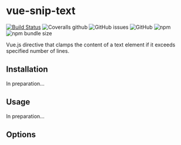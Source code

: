 # vue-snip-text

[![Build Status](https://travis-ci.org/ajobi/vue-snip-text.svg?branch=master)](https://travis-ci.org/ajobi/vue-snip-text)
![Coveralls github](https://img.shields.io/coveralls/github/ajobi/vue-snip-text)
![GitHub issues](https://img.shields.io/github/issues/ajobi/vue-snip-text)
![GitHub](https://img.shields.io/github/license/ajobi/vue-snip-text)
![npm](https://img.shields.io/npm/v/vue-snip-text?color=blue)
![npm bundle size](https://img.shields.io/bundlephobia/minzip/vue-snip-text)

Vue.js directive that clamps the content of a text element if it exceeds specified number of lines.

## Installation

In preparation...

## Usage

In preparation...

## Options
